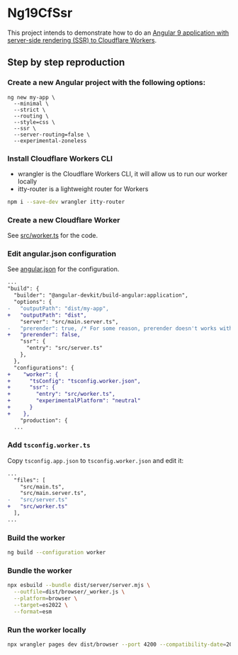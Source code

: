 # Ng19CfSsr

This project intends to demonstrate how to do an [Angular 9 application with server-side rendering (SSR) to Cloudflare Workers][1].

## Step by step reproduction

### Create a new Angular project with the following options:

```
ng new my-app \
  --minimal \
  --strict \
  --routing \
  --style=css \
  --ssr \
  --server-routing=false \
  --experimental-zoneless
```

### Install Cloudflare Workers CLI

- wrangler is the Cloudflare Workers CLI, it will allow us to run our worker locally
- itty-router is a lightweight router for Workers

```bash
npm i --save-dev wrangler itty-router
```

### Create a new Cloudflare Worker

See [src/worker.ts](src/worker.ts) for the code.

### Edit angular.json configuration

See [angular.json](angular.json) for the configuration.

```diff
...
"build": {
  "builder": "@angular-devkit/build-angular:application",
  "options": {
-   "outputPath": "dist/my-app",
+   "outputPath": "dist",
    "server": "src/main.server.ts",
-   "prerender": true, /* For some reason, prerender doesn't works with MacOs */
+   "prerender": false,
    "ssr": {
      "entry": "src/server.ts"
    },
  },
  "configurations": {
+    "worker": {
+      "tsConfig": "tsconfig.worker.json",
+      "ssr": {
+        "entry": "src/worker.ts",
+        "experimentalPlatform": "neutral"
+      }
+    },
    "production": {
  ...
```

### Add `tsconfig.worker.ts`

Copy `tsconfig.app.json` to `tsconfig.worker.json` and edit it:

```diff
...
  "files": [
    "src/main.ts",
    "src/main.server.ts",
-   "src/server.ts"
+   "src/worker.ts"
  ],
...
```

### Build the worker

```bash
ng build --configuration worker
```

### Bundle the worker

```bash
npx esbuild --bundle dist/server/server.mjs \
  --outfile=dist/browser/_worker.js \
  --platform=browser \
  --target=es2022 \
  --format=esm
```

### Run the worker locally

```bash
npx wrangler pages dev dist/browser --port 4200 --compatibility-date=2024-12-05
```

[1]: https://www.lechat.dev/blog/2024/angular-ssr-with-cloudflare-pages-and-bun
